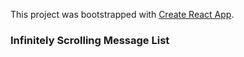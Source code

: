 This project was bootstrapped with [Create React App](https://github.com/facebookincubator/create-react-app).

### Infinitely Scrolling Message List